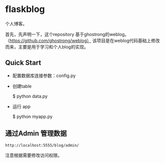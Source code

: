 flaskblog
======

个人博客。

首先，先声明一下，这个repository
基于ghostrong的weblog。（https://github.com/ghostrong/weblog）
该项目是在weblog代码基础上修改而来，主要是用于学习和个人blog的实现。

Quick Start
-----------

- 配置数据库连接参数：config.py
- 创建table

    $ python data.py
- 运行 app

    $ python myapp.py

通过Admin 管理数据
------------------

    http://localhost:5555/blog/admin/

注意根据需要修改访问权限。




